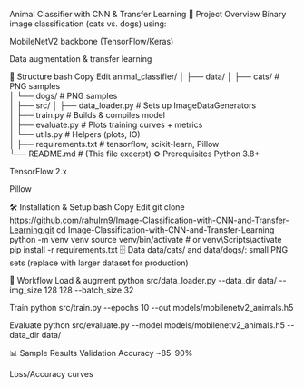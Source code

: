 Animal Classifier with CNN & Transfer Learning
📄 Project Overview
Binary image classification (cats vs. dogs) using:

MobileNetV2 backbone (TensorFlow/Keras)

Data augmentation & transfer learning

📂 Structure
bash
Copy
Edit
animal_classifier/
│
├── data/
│   ├── cats/    # PNG samples  
│   └── dogs/    # PNG samples  
│
├── src/
│   ├── data_loader.py   # Sets up ImageDataGenerators  
│   ├── train.py         # Builds & compiles model  
│   ├── evaluate.py      # Plots training curves + metrics  
│   └── utils.py         # Helpers (plots, IO)  
│
├── requirements.txt     # tensorflow, scikit-learn, Pillow  
└── README.md            # (This file excerpt)
⚙️ Prerequisites
Python 3.8+

TensorFlow 2.x

Pillow

🛠️ Installation & Setup
bash
Copy
Edit
git clone https://github.com/rahulrn9/Image-Classification-with-CNN-and-Transfer-Learning.git
cd Image-Classification-with-CNN-and-Transfer-Learning
python -m venv venv
source venv/bin/activate      # or venv\Scripts\activate
pip install -r requirements.txt
🗄️ Data
data/cats/ and data/dogs/: small PNG sets (replace with larger dataset for production)

🔄 Workflow
Load & augment
python src/data_loader.py --data_dir data/ --img_size 128 128 --batch_size 32

Train
python src/train.py --epochs 10 --out models/mobilenetv2_animals.h5

Evaluate
python src/evaluate.py --model models/mobilenetv2_animals.h5 --data_dir data/

📊 Sample Results
Validation Accuracy ~85–90%

Loss/Accuracy curves

